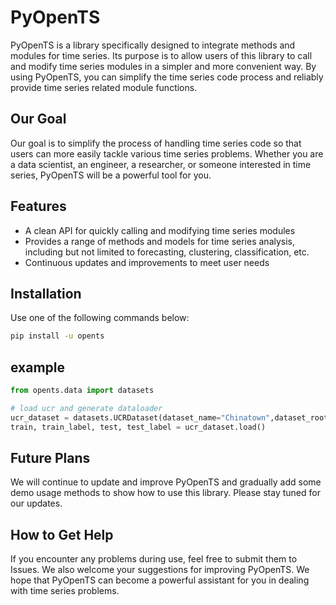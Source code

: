 # PyOpenTS

PyOpenTS is a library specifically designed to integrate methods and modules for time series. Its purpose is to allow users of this library to call and modify time series modules in a simpler and more convenient way. By using PyOpenTS, you can simplify the time series code process and reliably provide time series related module functions.  

## Our Goal

Our goal is to simplify the process of handling time series code so that users can more easily tackle various time series problems. Whether you are a data scientist, an engineer, a researcher, or someone interested in time series, PyOpenTS will be a powerful tool for you.  

## Features

* A clean API for quickly calling and modifying time series modules
* Provides a range of methods and models for time series analysis, including but not limited to forecasting, clustering, classification, etc. 
* Continuous updates and improvements to meet user needs

## Installation
Use one of the following commands below:

```cmd
pip install -u opents
```

## example

```python
from opents.data import datasets

# load ucr and generate dataloader
ucr_dataset = datasets.UCRDataset(dataset_name="Chinatown",dataset_root_path='UCR')
train, train_label, test, test_label = ucr_dataset.load()
```

## Future Plans
We will continue to update and improve PyOpenTS and gradually add some demo usage methods to show how to use this library. Please stay tuned for our updates.

## How to Get Help
If you encounter any problems during use, feel free to submit them to Issues. We also welcome your suggestions for improving PyOpenTS. We hope that PyOpenTS can become a powerful assistant for you in dealing with time series problems.